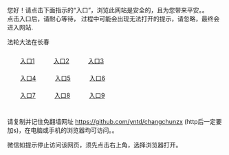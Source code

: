 您好！请点击下面指示的“入口”，浏览此网站是安全的，且为您带来平安。。 <br/>
点击入口后，请耐心等待， 过程中可能会出现无法打开的提示，请忽略，最终会进入网站. </br>

法轮大法在长春<br/>
<div style="padding:10px"><a style="margin:20px" target="_blank" href="https://d1zk7k8avvkxwq.cloudfront.net/2Qpsp?kbpfb" id="ccLink1" rel="nofollow">入口1</a> <a target="_blank" style="margin:20px" href="https://d30ywdpth1ms3g.cloudfront.net/2Qpsp?qicdpbkr" id="ccLink2" rel="nofollow">入口2</a> <a style="margin:20px" target="_blank" href="https://d3nv7ke80o7tzy.cloudfront.net/2Qpsp?tiqvlhjw" id="ccLink3" rel="nofollow">入口3</a></div>

<div style="padding:10px" ><a style="margin:20px" target="_blank" href="https://d1zk7k8avvkxwq.cloudfront.net/2Qpsp?kbpfb" id="ccLink4" rel="nofollow">入口4</a> <a style="margin:20px" href="https://d30ywdpth1ms3g.cloudfront.net/2Qpsp?qicdpbkr" target="_blank" id="ccLink5" rel="nofollow">入口5</a> <a style="margin:20px" href="https://d3nv7ke80o7tzy.cloudfront.net/2Qpsp?tiqvlhjw" target="_blank" id="ccLink6" rel="nofollow">入口6</a></div>

<div style="padding:10px"><a style="margin:20px" target="_blank" href="https://d1zk7k8avvkxwq.cloudfront.net/2Qpsp?kbpfb" id="ccLink7" rel="nofollow">入口7</a> <a style="margin:20px" href="https://d30ywdpth1ms3g.cloudfront.net/2Qpsp?qicdpbkr" target="_blank" id="ccLink8" rel="nofollow">入口8</a> <a style="margin:20px" target="_blank" href="https://d3nv7ke80o7tzy.cloudfront.net/2Qpsp?tiqvlhjw" id="ccLink9" rel="nofollow">入口9</a></div>

<br/>



请复制并记住免翻墙网址 https://github.com/yntd/changchunzx (http后一定要加s)，在电脑或手机的浏览器均可访问。。<br/>

微信如提示停止访问该网页，须先点击右上角，选择浏览器打开。
